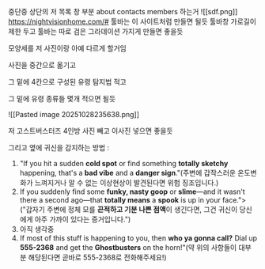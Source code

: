 중단중 상단의 저 목록 창 부분  about contacts members 하는거
![[sdf.png]]
https://nightvisionhome.com/# 
툴바는 이 사이트처럼 만들면 될듯 
툴바창 가로길이 제한 두고 툴바는 따로 검은 그라데이션 가지게 만들면 좋을듯


모양세를 저 사진이랑 아예 다르게 할거임 

사진을 중간으로 옮기고 

그 밑에 4칸으로 구성된 유령 탐지법 적고

그 밑에 유령 종류들 몇개 적으면 될듯



![[Pasted image 20251028235638.png]]

저 고스트버스터즈 4인방 사진 빼고 이사진 넣으면 좋을듯

그리고 옆에 귀신을 감지하는 방법 :
1.  "If you hit a sudden **cold spot** or find something **totally sketchy** happening, that's a **bad vibe** and a **danger sign**."(주변에 갑작스러운 온도변화가 느껴지거나 알 수 없는 이상현상이 발견된다면 위험 징조입니다.)
2. If you suddenly find some **funky, nasty goop** or **slime**—and it wasn't there a second ago—that **totally means** a **spook** is up in your face."> ("갑자기 주변에 정체 모를 **끈적하고 기분 나쁜 점액**이 생긴다면, 그건 귀신이 당신에게 아주 가까이 있다는 증거입니다.")
3.  아직 생각중
4. If most of this stuff is happening to you, then **who ya gonna call?** Dial up **555-2368** and get the **Ghostbusters** on the horn!"(약 위의 사항들이 대부분 해당된다면 곧바로 555-2368로 전화해주세요!)
   
